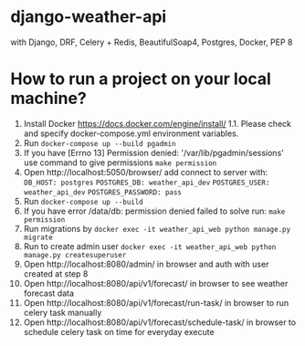 # django-weather-api
with Django, DRF, Celery + Redis, BeautifulSoap4, Postgres, Docker, PEP 8

# How to run a project on your local machine?
1. Install Docker https://docs.docker.com/engine/install/
1.1. Please check and specify docker-compose.yml environment variables.
2. Run `docker-compose up --build pgadmin`
3. If you have [Errno 13] Permission denied: '/var/lib/pgadmin/sessions'
use command to give permissions `make permission`
4. Open http://localhost:5050/browser/ add connect to server with:
`DB_HOST: postgres`
`POSTGRES_DB: weather_api_dev`
`POSTGRES_USER: weather_api_dev`
`POSTGRES_PASSWORD: pass`
5. Run `docker-compose up --build`
6. If you have error /data/db: permission denied failed to solve run: `make permission`
7. Run migrations by `docker exec -it weather_api_web python manage.py migrate`
8. Run to create admin user `docker exec -it weather_api_web python manage.py createsuperuser` 
9. Open http://localhost:8080/admin/ in browser and auth with user created at step 8
10. Open http://localhost:8080/api/v1/forecast/ in browser to see weather forecast data
11. Open http://localhost:8080/api/v1/forecast/run-task/ in browser to run celery task manually
12. Open http://localhost:8080/api/v1/forecast/schedule-task/ in browser to schedule celery task on time for everyday execute


